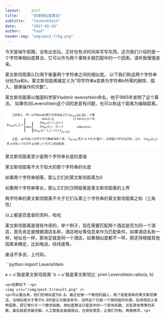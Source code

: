 ```yaml
---
layout:     post
title:      "初探相似度算法"
subtitle:   "levenshtein"
date:       "2017-05-28"
author:     "TuoX"
header-img: "img/post-7/bg.png"
---
```


<p>今天是端午假期，没有出去玩，正好也有点时间来写写东西。这次我们介绍的是一个字符串相似度算法，它可以作为两个事物关联匹配中的一个因素。请听我慢慢道来。</p>
<p>莱文斯坦距离(LD)用于衡量两个字符串之间的相似度。 以下我们称这两个字符串分别为a和b。莱文斯坦距离被定义为"将字符串a变换为字符串b所需的删除、插入、替换操作的次数"。</p>
<p>莱文斯坦距离以俄国科学家Vladimir levenshtein命名，他于1965年发明了这个算法。 如果你对Levenshtein这个词的发音有问题，也可以称这个距离为编辑距离。</p>
<img src="/img/post-7/levenshtein.png" />
<p>莱文斯坦距离至少是两个字符串长度的差值</p>
<p>莱文斯坦距离不大于较大的那个字符串的长度</p>
<p>如果两个字符串相等，那么它们的莱文斯坦距离为0</p>
<p>如果两个字符串等长，那么它们的汉明距离是莱文斯坦距离的上界</p>
<p>两字符串的莱文斯坦距离不大于它们与第三个字符串的莱文斯坦距离之和（三角性）</p>
<p>以上都是百度查的资料，哈哈</p>
<p>莱文斯坦距离是很有作用的，举个例子，现在需要匹配两个酒店是否为同一个酒店，首先肯定是根据酒店名称，酒店地址等信息来作为匹配条件。如果酒店名称一样，地址也一样，那肯定就是同一个酒店，如果相似度都不一样，那还得根据其他因素来确定，比如电话，经纬度等。</p>
<p>废话不多说，上代码。</p>
```python
import Levenshtein

a = u'我是莱文斯坦距离'
b = u'我是莱文斯坦比'
print Levenshtein.ratio(a, b)
```
<p>结果如下：<p>
<img src="/img/post-7/result.png" />
<p>可以看出来，他们的相似度为0.8。最近在做一个微信机器人，用了就是简单的莱文斯坦算法，当相似度大于等于0.8时就认为是该命令，当然这个只是一个很初级的东西。后续得加上各种因素，把它等价于一个数学函数，相似度算法只是其中的一个影响系数，还有其他等等的系数，最后就是求最优解。人工智能这条路很远，也很有意思，让我们共勉，再接再厉。<p>